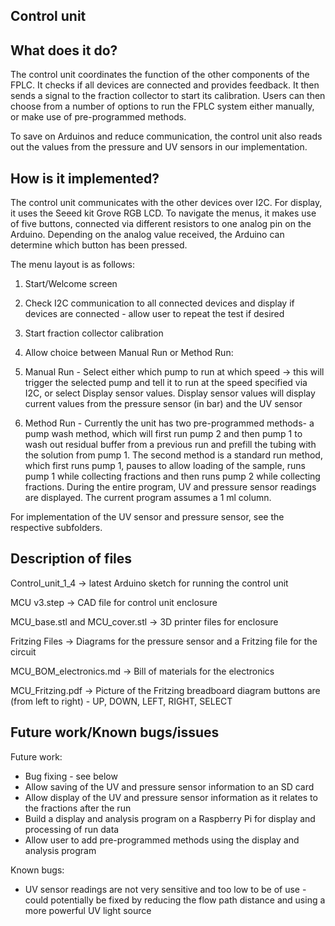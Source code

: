 ## Control unit

## What does it do?
The control unit coordinates the function of the other components of the FPLC. It checks if all devices are connected and provides feedback. It then sends a signal to the fraction collector to start its calibration. Users can then choose from a number of options to run the FPLC system either manually, or make use of pre-programmed methods.

To save on Arduinos and reduce communication, the control unit also reads out the values from the pressure and UV sensors in our implementation. 

## How is it implemented?
The control unit communicates with the other devices over I2C. For display, it uses the Seeed kit Grove RGB LCD. To navigate the menus, it makes use of five buttons, connected via different resistors to one analog pin on the Arduino. Depending on the analog value received, the Arduino can determine which button has been pressed.

The menu layout is as follows:
1) Start/Welcome screen
2) Check I2C communication to all connected devices and display if devices are connected - allow user to repeat the test if desired
3) Start fraction collector calibration
4) Allow choice between Manual Run or Method Run:

5) Manual Run - Select either which pump to run at which speed -> this will trigger the selected pump and tell it to run at the speed specified via I2C, or select Display sensor values. Display sensor values will display current values from the pressure sensor (in bar) and the UV sensor

6) Method Run - Currently the unit has two pre-programmed methods- a pump wash method, which will first run pump 2 and then pump 1 to wash out residual buffer from a previous run and prefill the tubing with the solution from pump 1. The second method is a standard run method, which first runs pump 1, pauses to allow loading of the sample, runs pump 1 while collecting fractions and then runs pump 2 while collecting fractions. During the entire program, UV and pressure sensor readings are displayed. The current program assumes a 1 ml column.

For implementation of the UV sensor and pressure sensor, see the respective subfolders.

## Description of files
Control_unit_1_4                      -> latest Arduino sketch for running the control unit

MCU v3.step                           -> CAD file for control unit enclosure

MCU_base.stl and MCU_cover.stl        -> 3D printer files for enclosure

Fritzing Files                        -> Diagrams for the pressure sensor and a Fritzing file for the circuit

MCU_BOM_electronics.md                -> Bill of materials for the electronics

MCU_Fritzing.pdf                      -> Picture of the Fritzing breadboard diagram buttons are (from left to right) - UP, DOWN, LEFT, RIGHT, SELECT

## Future work/Known bugs/issues

Future work:
- Bug fixing - see below
- Allow saving of the UV and pressure sensor information to an SD card
- Allow display of the UV and pressure sensor information as it relates to the fractions after the run
- Build a display and analysis program on a Raspberry Pi for display and processing of run data
- Allow user to add pre-programmed methods using the display and analysis program

Known bugs:
- UV sensor readings are not very sensitive and too low to be of use - could potentially be fixed by reducing the flow path distance and using a more powerful UV light source
